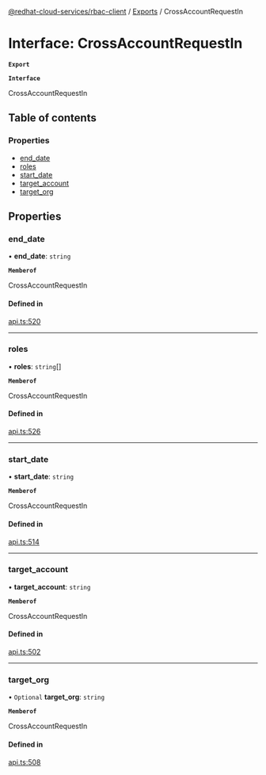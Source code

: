 [@redhat-cloud-services/rbac-client](../README.md) / [Exports](../modules.md) / CrossAccountRequestIn

# Interface: CrossAccountRequestIn

**`Export`**

**`Interface`**

CrossAccountRequestIn

## Table of contents

### Properties

- [end\_date](CrossAccountRequestIn.md#end_date)
- [roles](CrossAccountRequestIn.md#roles)
- [start\_date](CrossAccountRequestIn.md#start_date)
- [target\_account](CrossAccountRequestIn.md#target_account)
- [target\_org](CrossAccountRequestIn.md#target_org)

## Properties

### end\_date

• **end\_date**: `string`

**`Memberof`**

CrossAccountRequestIn

#### Defined in

[api.ts:520](https://github.com/RedHatInsights/javascript-clients/blob/master/packages/rbac/api.ts#L520)

___

### roles

• **roles**: `string`[]

**`Memberof`**

CrossAccountRequestIn

#### Defined in

[api.ts:526](https://github.com/RedHatInsights/javascript-clients/blob/master/packages/rbac/api.ts#L526)

___

### start\_date

• **start\_date**: `string`

**`Memberof`**

CrossAccountRequestIn

#### Defined in

[api.ts:514](https://github.com/RedHatInsights/javascript-clients/blob/master/packages/rbac/api.ts#L514)

___

### target\_account

• **target\_account**: `string`

**`Memberof`**

CrossAccountRequestIn

#### Defined in

[api.ts:502](https://github.com/RedHatInsights/javascript-clients/blob/master/packages/rbac/api.ts#L502)

___

### target\_org

• `Optional` **target\_org**: `string`

**`Memberof`**

CrossAccountRequestIn

#### Defined in

[api.ts:508](https://github.com/RedHatInsights/javascript-clients/blob/master/packages/rbac/api.ts#L508)
